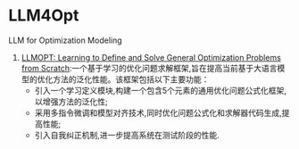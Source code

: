 # LLM4Opt
LLM for Optimization Modeling
1. [LLMOPT: Learning to Define and Solve General Optimization Problems from Scratch](https://github.com/caigaojiang/LLMOPT?tab=readme-ov-file):一个基于学习的优化问题求解框架,旨在提高当前基于大语言模型的优化方法的泛化性能。该框架包括以下主要功能：
    - 引入一个学习定义模块,构建一个包含5个元素的通用优化问题公式化框架,以增强方法的泛化性;
   - 采用多指令微调和模型对齐技术,同时优化问题公式化和求解器代码生成,提高性能;
    - 引入自我纠正机制,进一步提高系统在测试阶段的性能.
